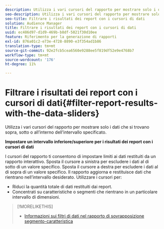 ```yaml
---
description: Utilizza i vari cursori del rapporto per mostrare solo i dati che si trovano sopra, sotto o all’interno dell’intervallo specificato.
seo-description: Utilizza i vari cursori del rapporto per mostrare solo i dati che si trovano sopra, sotto o all’interno dell’intervallo specificato.
seo-title: Filtrare i risultati dei report con i cursori di dati
solution: Audience Manager
title: Filtrare i risultati dei report con i cursori di dati
uuid: ec486d97-d1d9-469b-b8df-5821f30d10ee
feature: Riferimento per la generazione di rapporti
exl-id: 876a01c2-e73e-4728-8890-e3f354ad1b86
translation-type: tm+mt
source-git-commit: 92e2fcb5cea6560e9288ee5f819df52e9e4768b7
workflow-type: tm+mt
source-wordcount: '176'
ht-degree: 11%

---
```


# Filtrare i risultati dei report con i cursori di dati{#filter-report-results-with-the-data-sliders}

Utilizza i vari cursori del rapporto per mostrare solo i dati che si trovano sopra, sotto o all’interno dell’intervallo specificato.

<!-- 

c_reach_slider.xml

 -->

**Impostare un intervallo inferiore/superiore per i risultati dei report con i cursori di dati**

I cursori del rapporto ti consentono di impostare limiti ai dati restituiti da un rapporto interattivo. Sposta il cursore a sinistra per escludere i dati al di sotto di un valore specifico. Sposta il cursore a destra per escludere i dati al di sopra di un valore specifico. Il rapporto aggiorna e restituisce dati che rientrano nell’intervallo desiderato. Utilizzare i cursori per:

* Riduci la quantità totale di dati restituiti dai report.
* Concentrati su caratteristiche o segmenti che rientrano in un particolare intervallo di dimensioni.

>[!MORELIKETHIS]
>
>* [Informazioni sui filtri di dati nel rapporto di sovrapposizione segmento-caratteristica](../../reporting/dynamic-reports/segment-trait-overlap-report.md#data-filters-s2t-report)

